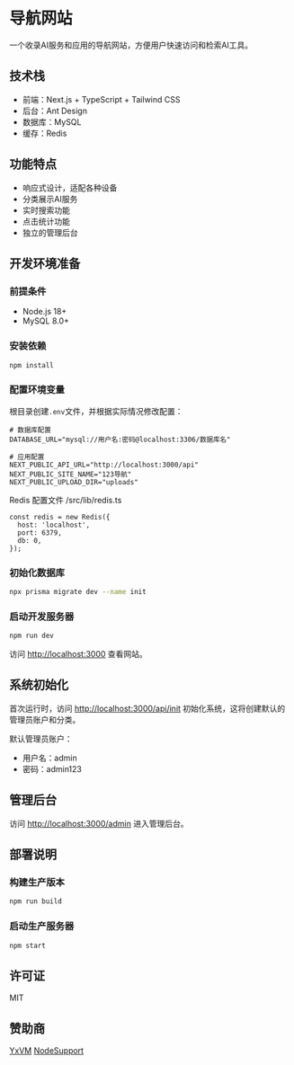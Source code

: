 # 导航网站

一个收录AI服务和应用的导航网站，方便用户快速访问和检索AI工具。

## 技术栈

- 前端：Next.js + TypeScript + Tailwind CSS
- 后台：Ant Design
- 数据库：MySQL
- 缓存：Redis

## 功能特点

- 响应式设计，适配各种设备
- 分类展示AI服务
- 实时搜索功能
- 点击统计功能
- 独立的管理后台

## 开发环境准备

### 前提条件

- Node.js 18+
- MySQL 8.0+

### 安装依赖

```bash
npm install
```

### 配置环境变量

根目录创建`.env`文件，并根据实际情况修改配置：

```
# 数据库配置
DATABASE_URL="mysql://用户名:密码@localhost:3306/数据库名"

# 应用配置
NEXT_PUBLIC_API_URL="http://localhost:3000/api"
NEXT_PUBLIC_SITE_NAME="123导航"
NEXT_PUBLIC_UPLOAD_DIR="uploads"
```

Redis 配置文件 /src/lib/redis.ts

```
const redis = new Redis({
  host: 'localhost',
  port: 6379,
  db: 0,
});
```

### 初始化数据库

```bash
npx prisma migrate dev --name init
```

### 启动开发服务器

```bash
npm run dev
```

访问 [http://localhost:3000](http://localhost:3000) 查看网站。

## 系统初始化

首次运行时，访问 [http://localhost:3000/api/init](http://localhost:3000/api/init) 初始化系统，这将创建默认的管理员账户和分类。

默认管理员账户：

- 用户名：admin
- 密码：admin123

## 管理后台

访问 [http://localhost:3000/admin](http://localhost:3000/admin) 进入管理后台。

## 部署说明

### 构建生产版本

```bash
npm run build
```

### 启动生产服务器

```bash
npm start
```

## 许可证

MIT

## 赞助商

[YxVM](https://yxvm.com/)
[NodeSupport](https://github.com/NodeSeekDev/NodeSupport)
